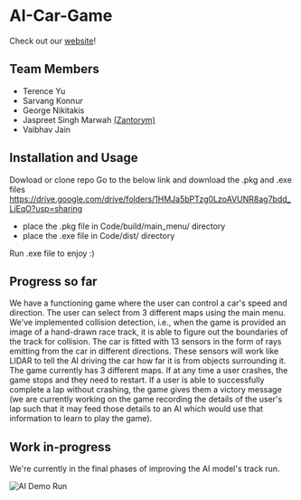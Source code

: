 # AI-Car-Game

Check out our [website](http://aidi-2005-ai-car-game.s3-website.ca-central-1.amazonaws.com/)!

## Team Members
- Terence Yu
- Sarvang Konnur
- George Nikitakis
- Jaspreet Singh Marwah [(Zantorym)](https://github.com/Zantorym)
- Vaibhav Jain

## Installation and Usage

Dowload or clone repo
Go to the below link and download the .pkg and .exe files
https://drive.google.com/drive/folders/1HMJa5bPTzg0LzoAVUNR8ag7bdd_LjEqO?usp=sharing

- place the .pkg file in Code/build/main_menu/ directory
- place the .exe file in Code/dist/ directory

Run .exe file to enjoy :)

## Progress so far

We have a functioning game where the user can control a car's speed and direction. The user can select from 3 different maps using the main menu. We've implemented collision detection, i.e., when the game is provided an image of a hand-drawn race track, it is able to figure out the boundaries of the track for collision. The car is fitted with 13 sensors in the form of rays emitting from the car in different directions. These sensors will work like LIDAR to tell the AI driving the car how far it is from objects surrounding it. The game currently has 3 different maps. If at any time a user crashes, the game stops and they need to restart. If a user is able to successfully complete a lap without crashing, the game gives them a victory message (we are currently working on the game recording the details of the user's lap such that it may feed those details to an AI which would use that information to learn to play the game). 

## Work in-progress

We're currently in the final phases of improving the AI model's track run.


![AI Demo Run](https://user-images.githubusercontent.com/92330440/164180088-d2949956-fc8a-4129-871d-3bdee96904ae.gif)

